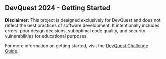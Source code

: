 ## DevQuest 2024 - Getting Started

**Disclaimer:** This project is designed exclusively for DevQuest and does not reflect the best practices of software development. It intentionally includes errors, poor design decisions, suboptimal code quality, and security vulnerabilities for educational purposes.

For more information on getting started, visit the [DevQuest Challenge Guide](https://hacktitude.github.io/DevQuest-2024-Guide/). 
